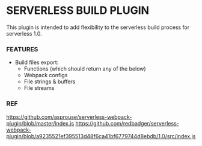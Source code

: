 # SERVERLESS BUILD PLUGIN
This plugin is intended to add flexibility to the serverless build process for serverless 1.0.

### FEATURES
- Build files export:
    - Functions (which should return any of the below)
    - Webpack configs
    - File strings & buffers
    - File streams
 

### REF
https://github.com/asprouse/serverless-webpack-plugin/blob/master/index.js
https://github.com/redbadger/serverless-webpack-plugin/blob/a9235521ef395513d48f6ca41bf6779744d8ebdb/1.0/src/index.js
